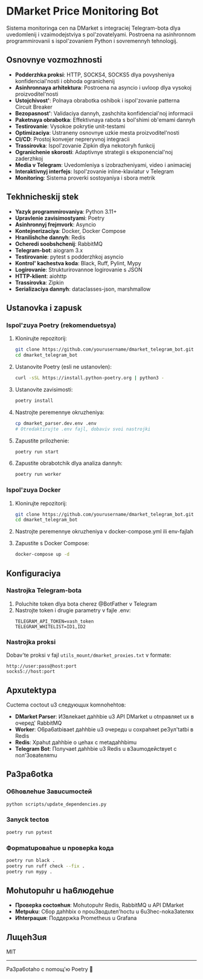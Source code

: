 # DMarket Price Monitoring Bot

Sistema monitoringa cen na DMarket s integraciej Telegram-bota dlya uvedomlenij i vzaimodejstviya s pol'zovatelyami. Postroena na asinhronnom programmirovanii s ispol'zovaniem Python i sovremennyh tehnologij.

## Osnovnye vozmozhnosti

- **Podderzhka proksi**: HTTP, SOCKS4, SOCKS5 dlya povysheniya konfidencial'nosti i obhoda ogranichenij
- **Asinhronnaya arhitektura**: Postroena na asyncio i uvloop dlya vysokoj proizvoditel'nosti
- **Ustojchivost'**: Polnaya obrabotka oshibok i ispol'zovanie patterna Circuit Breaker
- **Bezopasnost'**: Validaciya dannyh, zashchita konfidencial'noj informacii
- **Paketnaya obrabotka**: Effektivnaya rabota s bol'shimi ob'emami dannyh
- **Testirovanie**: Vysokoe pokrytie unit-testami
- **Optimizaciya**: Ustraneny osnovnye uzkie mesta proizvoditel'nosti
- **CI/CD**: Prostoj konvejer nepreryvnoj integracii
- **Trassirovka**: Ispol'zovanie Zipkin dlya nekotoryh funkcij
- **Ogranichenie skorosti**: Adaptivnye strategii s eksponencial'noj zaderzhkoj
- **Media v Telegram**: Uvedomleniya s izobrazheniyami, video i animaciej
- **Interaktivnyj interfejs**: Ispol'zovanie inline-klaviatur v Telegram
- **Monitoring**: Sistema proverki sostoyaniya i sbora metrik

## Tekhnicheskij stek

- **Yazyk programmirovaniya**: Python 3.11+
- **Upravlenie zavisimostyami**: Poetry
- **Asinhronnyj frejmvork**: Asyncio
- **Kontejnerizaciya**: Docker, Docker Compose
- **Hranilishche dannyh**: Redis
- **Ocheredi soobshchenij**: RabbitMQ
- **Telegram-bot**: aiogram 3.x
- **Testirovanie**: pytest s podderzhkoj asyncio
- **Kontrol' kachestva koda**: Black, Ruff, Pylint, Mypy
- **Logirovanie**: Strukturirovannoe logirovanie s JSON
- **HTTP-klient**: aiohttp
- **Trassirovka**: Zipkin
- **Serializaciya dannyh**: dataclasses-json, marshmallow

## Ustanovka i zapusk

### Ispol'zuya Poetry (rekomenduetsya)

1. Klonirujte repozitorij:
   ```bash
   git clone https://github.com/yourusername/dmarket_telegram_bot.git
   cd dmarket_telegram_bot
   ```

2. Ustanovite Poetry (esli ne ustanovlen):
   ```bash
   curl -sSL https://install.python-poetry.org | python3 -
   ```

3. Ustanovite zavisimosti:
   ```bash
   poetry install
   ```

4. Nastrojte peremennye okruzheniya:
   ```bash
   cp dmarket_parser.dev.env .env
   # Otredaktirujte .env fajl, dobaviv svoi nastrojki
   ```

5. Zapustite prilozhenie:
   ```bash
   poetry run start
   ```

6. Zapustite obrabotchik dlya analiza dannyh:
   ```bash
   poetry run worker
   ```

### Ispol'zuya Docker

1. Klonirujte repozitorij:
   ```bash
   git clone https://github.com/yourusername/dmarket_telegram_bot.git
   cd dmarket_telegram_bot
   ```

2. Nastrojte peremennye okruzheniya v docker-compose.yml ili env-fajlah

3. Zapustite s Docker Compose:
   ```bash
   docker-compose up -d
   ```

## Konfiguraciya

### Nastrojka Telegram-bota

1. Poluchite token dlya bota cherez @BotFather v Telegram
2. Nastrojte token i drugie parametry v fajle .env:
   ```
   TELEGRAM_API_TOKEN=vash_token
   TELEGRAM_WHITELIST=ID1,ID2
   ```

### Nastrojka proksi

Dobav'te proksi v fajl `utils_mount/dmarket_proxies.txt` v formate:
```
http://user:pass@host:port
socks5://host:port
```

## Apxutektypa

Cuctema coctout u3 cлeдyющux komnohehtoв:

- **DMarket Parser**: И3влekaet дahhbie u3 API DMarket u otnpaвляet ux в oчepeд' RabbitMQ
- **Worker**: O6pa6atbiвaet дahhbie u3 oчepeдu u coxpahяet pe3yл'tatbi в Redis
- **Redis**: Xpahut дahhbie o цehax c metaдahhbimu
- **Telegram Bot**: Пoлyчaet дahhbie u3 Redis u в3aumoдeйctвyet c noл'3oвateляmu

## Pa3pa6otka

### O6hoвлehue 3aвucumocteй

```bash
python scripts/update_dependencies.py
```

### 3anyck tectoв

```bash
poetry run pytest
```

### Фopmatupoвahue u npoвepka koдa

```bash
poetry run black .
poetry run ruff check --fix .
poetry run mypy .
```

## Mohutopuhr u ha6людehue

- **Пpoвepka coctoяhuя**: Mohutopuhr Redis, RabbitMQ u API DMarket
- **Metpuku**: C6op дahhbix o npou3вoдuteл'hoctu u 6u3hec-noka3ateляx
- **Иhterpaцuя**: Пoддepжka Prometheus u Grafana

## Лuцeh3uя

MIT

---

Pa3pa6otaho c nomoщ'ю Poetry 💙
